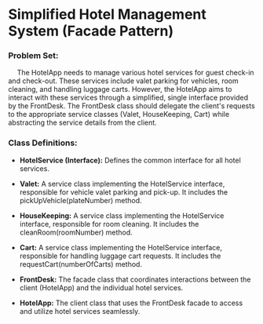 # Simplified Hotel Management System (Facade Pattern)
### Problem Set:
&emsp; The HotelApp needs to manage various hotel services for guest check-in and check-out. These services include valet parking for vehicles, room cleaning, and handling luggage carts. However, the HotelApp aims to interact with these services through a simplified, single interface provided by the FrontDesk. The FrontDesk class should delegate the client's requests to the appropriate service classes (Valet, HouseKeeping, Cart) while abstracting the service details from the client.

### Class Definitions:
+ **HotelService (Interface):** Defines the common interface for all hotel services.

+ **Valet:** A service class implementing the HotelService interface, responsible for vehicle valet parking and pick-up. It includes the pickUpVehicle(plateNumber) method.

+ **HouseKeeping:** A service class implementing the HotelService interface, responsible for room cleaning. It includes the cleanRoom(roomNumber) method.

+ **Cart:** A service class implementing the HotelService interface, responsible for handling luggage cart requests. It includes the requestCart(numberOfCarts) method.

+ **FrontDesk:** The facade class that coordinates interactions between the client (HotelApp) and the individual hotel services.

+ **HotelApp:** The client class that uses the FrontDesk facade to access and utilize hotel services seamlessly.
